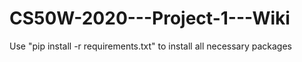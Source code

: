 # CS50W-2020---Project-1---Wiki
Use "pip install -r requirements.txt" to install all necessary packages
